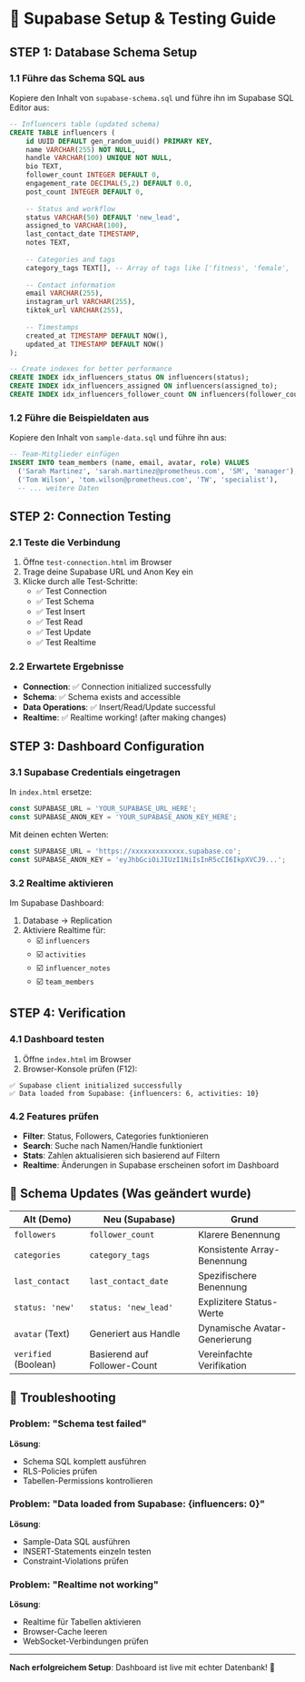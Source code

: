 # 🚀 Supabase Setup & Testing Guide

## STEP 1: Database Schema Setup

### 1.1 Führe das Schema SQL aus

Kopiere den Inhalt von `supabase-schema.sql` und führe ihn im Supabase SQL Editor aus:

```sql
-- Influencers table (updated schema)
CREATE TABLE influencers (
    id UUID DEFAULT gen_random_uuid() PRIMARY KEY,
    name VARCHAR(255) NOT NULL,
    handle VARCHAR(100) UNIQUE NOT NULL,
    bio TEXT,
    follower_count INTEGER DEFAULT 0,
    engagement_rate DECIMAL(5,2) DEFAULT 0.0,
    post_count INTEGER DEFAULT 0,
    
    -- Status and workflow
    status VARCHAR(50) DEFAULT 'new_lead',
    assigned_to VARCHAR(100),
    last_contact_date TIMESTAMP,
    notes TEXT,
    
    -- Categories and tags
    category_tags TEXT[], -- Array of tags like ['fitness', 'female', 'dach']
    
    -- Contact information
    email VARCHAR(255),
    instagram_url VARCHAR(255),
    tiktok_url VARCHAR(255),
    
    -- Timestamps
    created_at TIMESTAMP DEFAULT NOW(),
    updated_at TIMESTAMP DEFAULT NOW()
);

-- Create indexes for better performance
CREATE INDEX idx_influencers_status ON influencers(status);
CREATE INDEX idx_influencers_assigned ON influencers(assigned_to);
CREATE INDEX idx_influencers_follower_count ON influencers(follower_count);
```

### 1.2 Führe die Beispieldaten aus

Kopiere den Inhalt von `sample-data.sql` und führe ihn aus:

```sql
-- Team-Mitglieder einfügen
INSERT INTO team_members (name, email, avatar, role) VALUES
  ('Sarah Martinez', 'sarah.martinez@prometheus.com', 'SM', 'manager'),
  ('Tom Wilson', 'tom.wilson@prometheus.com', 'TW', 'specialist'),
  -- ... weitere Daten
```

## STEP 2: Connection Testing

### 2.1 Teste die Verbindung

1. Öffne `test-connection.html` im Browser
2. Trage deine Supabase URL und Anon Key ein
3. Klicke durch alle Test-Schritte:
   - ✅ Test Connection
   - ✅ Test Schema  
   - ✅ Test Insert
   - ✅ Test Read
   - ✅ Test Update
   - ✅ Test Realtime

### 2.2 Erwartete Ergebnisse

- **Connection**: ✅ Connection initialized successfully
- **Schema**: ✅ Schema exists and accessible  
- **Data Operations**: ✅ Insert/Read/Update successful
- **Realtime**: ✅ Realtime working! (after making changes)

## STEP 3: Dashboard Configuration

### 3.1 Supabase Credentials eingetragen

In `index.html` ersetze:

```javascript
const SUPABASE_URL = 'YOUR_SUPABASE_URL_HERE';
const SUPABASE_ANON_KEY = 'YOUR_SUPABASE_ANON_KEY_HERE';
```

Mit deinen echten Werten:

```javascript
const SUPABASE_URL = 'https://xxxxxxxxxxxxx.supabase.co';
const SUPABASE_ANON_KEY = 'eyJhbGciOiJIUzI1NiIsInR5cCI6IkpXVCJ9...';
```

### 3.2 Realtime aktivieren

Im Supabase Dashboard:
1. Database → Replication
2. Aktiviere Realtime für:
   - ☑️ `influencers`
   - ☑️ `activities`
   - ☑️ `influencer_notes`
   - ☑️ `team_members`

## STEP 4: Verification

### 4.1 Dashboard testen

1. Öffne `index.html` im Browser
2. Browser-Konsole prüfen (F12):

```
✅ Supabase client initialized successfully
✅ Data loaded from Supabase: {influencers: 6, activities: 10}
```

### 4.2 Features prüfen

- **Filter**: Status, Followers, Categories funktionieren
- **Search**: Suche nach Namen/Handle funktioniert  
- **Stats**: Zahlen aktualisieren sich basierend auf Filtern
- **Realtime**: Änderungen in Supabase erscheinen sofort im Dashboard

## 🎯 Schema Updates (Was geändert wurde)

| Alt (Demo) | Neu (Supabase) | Grund |
|------------|-----------------|--------|
| `followers` | `follower_count` | Klarere Benennung |
| `categories` | `category_tags` | Konsistente Array-Benennung |
| `last_contact` | `last_contact_date` | Spezifischere Benennung |
| `status: 'new'` | `status: 'new_lead'` | Explizitere Status-Werte |
| `avatar` (Text) | Generiert aus Handle | Dynamische Avatar-Generierung |
| `verified` (Boolean) | Basierend auf Follower-Count | Vereinfachte Verifikation |

## 🚨 Troubleshooting

### Problem: "Schema test failed"
**Lösung**: 
- Schema SQL komplett ausführen
- RLS-Policies prüfen
- Tabellen-Permissions kontrollieren

### Problem: "Data loaded from Supabase: {influencers: 0}"
**Lösung**:
- Sample-Data SQL ausführen
- INSERT-Statements einzeln testen
- Constraint-Violations prüfen

### Problem: "Realtime not working"
**Lösung**:
- Realtime für Tabellen aktivieren
- Browser-Cache leeren
- WebSocket-Verbindungen prüfen

---

**Nach erfolgreichem Setup**: Dashboard ist live mit echter Datenbank! 🎉
